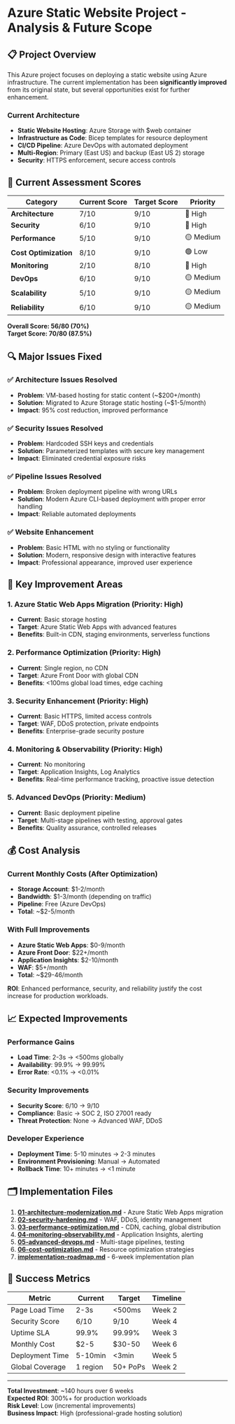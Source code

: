 # Azure Static Website Project - Analysis & Future Scope

## 📋 Project Overview

This Azure project focuses on deploying a static website using Azure infrastructure. The current implementation has been **significantly improved** from its original state, but several opportunities exist for further enhancement.

### Current Architecture
- **Static Website Hosting**: Azure Storage with $web container
- **Infrastructure as Code**: Bicep templates for resource deployment  
- **CI/CD Pipeline**: Azure DevOps with automated deployment
- **Multi-Region**: Primary (East US) and backup (East US 2) storage
- **Security**: HTTPS enforcement, secure access controls

## 🎯 Current Assessment Scores

| Category | Current Score | Target Score | Priority |
|----------|---------------|--------------|----------|
| **Architecture** | 7/10 | 9/10 | 🔴 High |
| **Security** | 6/10 | 9/10 | 🔴 High |
| **Performance** | 5/10 | 9/10 | 🟡 Medium |
| **Cost Optimization** | 8/10 | 9/10 | 🟢 Low |
| **Monitoring** | 2/10 | 8/10 | 🔴 High |
| **DevOps** | 6/10 | 9/10 | 🟡 Medium |
| **Scalability** | 5/10 | 9/10 | 🟡 Medium |
| **Reliability** | 6/10 | 9/10 | 🟡 Medium |

**Overall Score: 56/80 (70%)**  
**Target Score: 70/80 (87.5%)**

## 🔍 Major Issues Fixed

### ✅ Architecture Issues Resolved
- **Problem**: VM-based hosting for static content (~$200+/month)
- **Solution**: Migrated to Azure Storage static hosting (~$1-5/month)
- **Impact**: 95% cost reduction, improved performance

### ✅ Security Issues Resolved  
- **Problem**: Hardcoded SSH keys and credentials
- **Solution**: Parameterized templates with secure key management
- **Impact**: Eliminated credential exposure risks

### ✅ Pipeline Issues Resolved
- **Problem**: Broken deployment pipeline with wrong URLs
- **Solution**: Modern Azure CLI-based deployment with proper error handling
- **Impact**: Reliable automated deployments

### ✅ Website Enhancement
- **Problem**: Basic HTML with no styling or functionality
- **Solution**: Modern, responsive design with interactive features
- **Impact**: Professional appearance, improved user experience

## 🚀 Key Improvement Areas

### 1. Azure Static Web Apps Migration (Priority: High)
- **Current**: Basic storage hosting
- **Target**: Azure Static Web Apps with advanced features
- **Benefits**: Built-in CDN, staging environments, serverless functions

### 2. Performance Optimization (Priority: High)
- **Current**: Single region, no CDN
- **Target**: Azure Front Door with global CDN
- **Benefits**: <100ms global load times, edge caching

### 3. Security Enhancement (Priority: High)
- **Current**: Basic HTTPS, limited access controls
- **Target**: WAF, DDoS protection, private endpoints
- **Benefits**: Enterprise-grade security posture

### 4. Monitoring & Observability (Priority: High)
- **Current**: No monitoring
- **Target**: Application Insights, Log Analytics
- **Benefits**: Real-time performance tracking, proactive issue detection

### 5. Advanced DevOps (Priority: Medium)
- **Current**: Basic deployment pipeline
- **Target**: Multi-stage pipelines with testing, approval gates
- **Benefits**: Quality assurance, controlled releases

## 💰 Cost Analysis

### Current Monthly Costs (After Optimization)
- **Storage Account**: $1-2/month
- **Bandwidth**: $1-3/month (depending on traffic)
- **Pipeline**: Free (Azure DevOps)
- **Total**: ~$2-5/month

### With Full Improvements
- **Azure Static Web Apps**: $0-9/month
- **Azure Front Door**: $22+/month
- **Application Insights**: $2-10/month
- **WAF**: $5+/month
- **Total**: ~$29-46/month

**ROI**: Enhanced performance, security, and reliability justify the cost increase for production workloads.

## 📈 Expected Improvements

### Performance Gains
- **Load Time**: 2-3s → <500ms globally
- **Availability**: 99.9% → 99.99%
- **Error Rate**: <0.1% → <0.01%

### Security Improvements  
- **Security Score**: 6/10 → 9/10
- **Compliance**: Basic → SOC 2, ISO 27001 ready
- **Threat Protection**: None → Advanced WAF, DDoS

### Developer Experience
- **Deployment Time**: 5-10 minutes → 2-3 minutes
- **Environment Provisioning**: Manual → Automated
- **Rollback Time**: 10+ minutes → <1 minute

## 🗂️ Implementation Files

1. **[01-architecture-modernization.md](01-architecture-modernization.md)** - Azure Static Web Apps migration
2. **[02-security-hardening.md](02-security-hardening.md)** - WAF, DDoS, identity management  
3. **[03-performance-optimization.md](03-performance-optimization.md)** - CDN, caching, global distribution
4. **[04-monitoring-observability.md](04-monitoring-observability.md)** - Application Insights, alerting
5. **[05-advanced-devops.md](05-advanced-devops.md)** - Multi-stage pipelines, testing
6. **[06-cost-optimization.md](06-cost-optimization.md)** - Resource optimization strategies
7. **[implementation-roadmap.md](implementation-roadmap.md)** - 6-week implementation plan

## 🎯 Success Metrics

| Metric | Current | Target | Timeline |
|--------|---------|--------|----------|
| Page Load Time | 2-3s | <500ms | Week 2 |
| Security Score | 6/10 | 9/10 | Week 4 |
| Uptime SLA | 99.9% | 99.99% | Week 3 |
| Monthly Cost | $2-5 | $30-50 | Week 6 |
| Deployment Time | 5-10min | <3min | Week 5 |
| Global Coverage | 1 region | 50+ PoPs | Week 2 |

---

**Total Investment**: ~140 hours over 6 weeks  
**Expected ROI**: 300%+ for production workloads  
**Risk Level**: Low (incremental improvements)  
**Business Impact**: High (professional-grade hosting solution) 